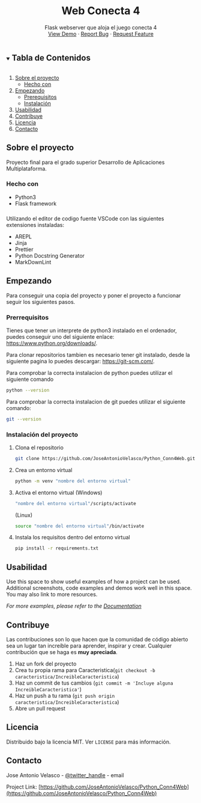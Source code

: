 <!--
*** Thanks for checking out the Best-README-Template. If you have a suggestion
*** that would make this better, please fork the repo and create a pull request
*** or simply open an issue with the tag "enhancement".
*** Thanks again! Now go create something AMAZING! :D
***
***
***
*** To avoid retyping too much info. Do a search and replace for the following:
*** github_username, repo_name, twitter_handle, email, project_title, project_description
-->



<!-- PROJECT SHIELDS -->
<!--
*** I'm using markdown "reference style" links for readability.
*** Reference links are enclosed in brackets [ ] instead of parentheses ( ).
*** See the bottom of this document for the declaration of the reference variables
*** for contributors-url, forks-url, etc. This is an optional, concise syntax you may use.
*** https://www.markdownguide.org/basic-syntax/#reference-style-links
-->

<!-- PROJECT LOGO -->
<br />
<p align="center">
  <h1 align="center">Web Conecta 4</h1>

  <p align="center">
    Flask webserver que aloja el juego conecta 4
    <br />
    <a href="https://github.com/JoseAntonioVelasco/Python_Conn4Web">View Demo</a>
    ·
    <a href="https://github.com/JoseAntonioVelasco/Python_Conn4Web/issues">Report Bug</a>
    ·
    <a href="https://github.com/JoseAntonioVelasco/Python_Conn4Web/issues">Request Feature</a>
  </p>
</p>



<!-- TABLE OF CONTENTS -->
<details open="open">
  <summary><h2 style="display: inline-block">Tabla de Contenidos</h2></summary>
  <ol>
    <li>
      <a href="#about-the-project">Sobre el proyecto</a>
      <ul>
        <li><a href="#built-with">Hecho con</a></li>
      </ul>
    </li>
    <li>
      <a href="#getting-started">Empezando</a>
      <ul>
        <li><a href="#prerequisites">Prerequisitos</a></li>
        <li><a href="#installation">Instalación</a></li>
      </ul>
    </li>
    <li><a href="#usage">Usabilidad</a></li>
    <li><a href="#contributing">Contribuye</a></li>
    <li><a href="#license">Licencia</a></li>
    <li><a href="#contact">Contacto</a></li>
  </ol>
</details>


<!-- ABOUT THE PROJECT -->
## Sobre el proyecto

Proyecto final para el grado superior Desarrollo de Aplicaciones Multiplataforma.

### Hecho con

* []() Python3
* []() Flask framework
###

Utilizando el editor de codigo fuente VSCode con las siguientes extensiones instaladas: 
* []() AREPL
* []() Jinja
* []() Prettier
* []() Python Docstring Generator
* []() MarkDownLint
<!-- GETTING STARTED -->
## Empezando

Para conseguir una copia del proyecto y poner el proyecto a funcionar seguir los siguientes pasos.

### Prerrequisitos

Tienes que tener un interprete de python3 instalado en el ordenador, puedes conseguir uno del siguiente enlace: https://www.python.org/downloads/.

Para clonar repositorios tambien es necesario tener git instalado, desde la siguiente pagina lo puedes descargar: https://git-scm.com/.

Para comprobar la correcta instalacion de python puedes utilizar el siguiente comando
   ```sh
   python --version
   ```
Para comprobar la correcta instalacion de git puedes utilizar el siguiente comando: 
   ```sh
   git --version
   ```
### Instalación del proyecto

1. Clona el repositorio
   ```sh
   git clone https://github.com/JoseAntonioVelasco/Python_Conn4Web.git
   ```
2. Crea un entorno virtual
   ```sh
   python -m venv "nombre del entorno virtual"
   ```
3. Activa el entorno virtual (Windows)
   ```sh
   "nombre del entorno virtual"/scripts/activate
   ```
   (Linux)
   ```sh
   source "nombre del entorno virtual"/bin/activate
   ```
2. Instala los requisitos dentro del entorno virtual
   ```sh
   pip install -r requirements.txt
   ```



<!-- USAGE EXAMPLES -->
## Usabilidad
<!--Esto lo iré rellenando segun la aplicacion vaya adquiriendo funcionalidad -->
Use this space to show useful examples of how a project can be used. Additional screenshots, code examples and demos work well in this space. You may also link to more resources.

_For more examples, please refer to the [Documentation](https://example.com)_

<!-- CONTRIBUTING -->
## Contribuye

Las contribuciones son lo que hacen que la comunidad de código abierto sea un lugar tan increíble para aprender, inspirar y crear. Cualquier contribución que se haga es **muy apreciada**.

1. Haz un fork del proyecto
2. Crea tu propia rama para Caracteristica(`git checkout -b caracteristica/IncreibleCaracteristica`)
3. Haz un commit de tus cambios (`git commit -m 'Incluye alguna IncreibleCaracteristica'`)
4. Haz un push a tu rama (`git push origin caracteristica/IncreibleCaracteristica`)
5. Abre un pull request

<!-- LICENSE -->
## Licencia

Distribuido bajo la licencia MIT. Ver `LICENSE` para más información.

<!-- CONTACT -->
## Contacto

Jose Antonio Velasco - [@twitter_handle](https://twitter.com/twitter_handle) - email

Project Link: [https://github.com/JoseAntonioVelasco/Python_Conn4Web](https://github.com/JoseAntonioVelasco/Python_Conn4Web)


<!-- MARKDOWN LINKS & IMAGES -->
<!-- https://www.markdownguide.org/basic-syntax/#reference-style-links -->
[contributors-shield]: https://img.shields.io/github/contributors/github_username/repo.svg?style=for-the-badge
[contributors-url]: https://github.com/github_username/repo/graphs/contributors
[forks-shield]: https://img.shields.io/github/forks/github_username/repo.svg?style=for-the-badge
[forks-url]: https://github.com/github_username/repo/network/members
[stars-shield]: https://img.shields.io/github/stars/github_username/repo.svg?style=for-the-badge
[stars-url]: https://github.com/github_username/repo/stargazers
[issues-shield]: https://img.shields.io/github/issues/github_username/repo.svg?style=for-the-badge
[issues-url]: https://github.com/github_username/repo/issues
[license-shield]: https://img.shields.io/github/license/github_username/repo.svg?style=for-the-badge
[license-url]: https://github.com/github_username/repo/blob/master/LICENSE.txt
[linkedin-shield]: https://img.shields.io/badge/-LinkedIn-black.svg?style=for-the-badge&logo=linkedin&colorB=555
[linkedin-url]: https://linkedin.com/in/github_username